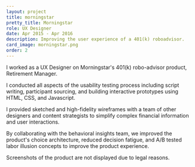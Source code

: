 ```yaml
---
layout: project
title: morningstar
pretty_title: Morningstar
role: UX Designer
date: Apr 2015 - Apr 2016 
description: Improving the user experience of a 401(k) roboadvisor. 
card_image: morningstar.png
order: 2
---
```


<p>I worked as a UX Designer on Morningstar's 401(k) robo-advisor product, Retirement Manager.</p>

<p>I conducted all aspects of the usability testing process including script writing, participant sourcing, and building interactive prototypes using HTML, CSS, and Javascript.</p>

<p>I provided sketched and high-fidelity wireframes with a team of other designers and content strategists to simplify complex financial information and user interactions.</p>

<p>By collaborating with the behavioral insights team, we improved the product's choice architecture, reduced decision fatigue, and A/B tested labor illusion concepts to improve the product experience.</p>

<p>Screenshots of the product are not displayed due to legal reasons.</p>